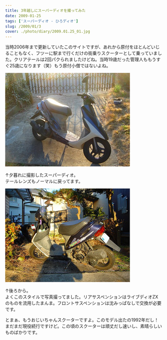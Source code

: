 ```yaml
---
title: 3年越しにスーパーディオを撮ってみた
date: 2009-01-25
tags: ['スーパーディオ - ひろディオ']
slug: /2009/01/3
cover: ./photo/diary/2009.01.25_01.jpg
---
```



<p class="sentence spacing10">当時2006年まで更新していたこのサイトですが、あれから原付をほとんどいじることもなく、フツーに駅まで行くだけの街乗りスクーターとして乗っていました。クリアテールは2回パクられましたけどね。当時19歳だった管理人ももうすぐ25歳になります（笑）もう原付小僧ではないよね。</p>
<div class="sentence spacing"><img class="img-fluid" src="./photo/diary/2009.01.25_01.jpg" alt=""></div>
<p class="sentence spacing10">↑夕暮れに撮影したスーパーディオ。<br>テールレンズもノーマルに戻ってます。</p>
<div class="center spacing"><img class="img-fluid" src="./photo/diary/2009.01.25_02.jpg" alt=""></div>
<p class="sentence spacing10">↑後ろから。<br>よくこのスタイルで写真撮ってました。リアサスペンションはライブディオZXのものを流用したまんま。フロントサスペンションは沈みっぱなしで交換が必要です。</p>
<p class="sentence">とまぁ、もうおじいちゃんスクーターですよ。このモデル出たの1992年だし！まだまだ現役続行ですけど。この頃のスクーターは頑丈だし速いし、素晴らしいものばかりです。</p>
